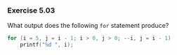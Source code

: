 ### Exercise 5.03
What output does the following `for` statement produce?

```c
for (i = 5, j = i - 1; i > 0, j > 0; --i, j = i - 1)
    printf("%d ", i);
```

<!--
### Solution

`5 4 3 2 `

The program does not print the expected `1 ` because of the misuse of the comma
operator separating the conditional expressions in the for loop: the first
expression `i > 0` is always discarded.
